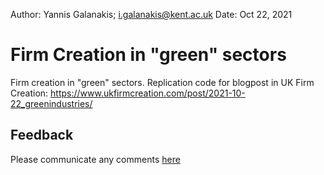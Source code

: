 Author: Yannis Galanakis; <i.galanakis@kent.ac.uk>
Date: Oct 22, 2021

# Firm Creation in "green" sectors

Firm creation in "green" sectors. Replication code for blogpost in UK Firm Creation: https://www.ukfirmcreation.com/post/2021-10-22_greenindustries/


## Feedback
Please communicate any comments [here](mailto:i.galanakis@kent.ac.uk)
